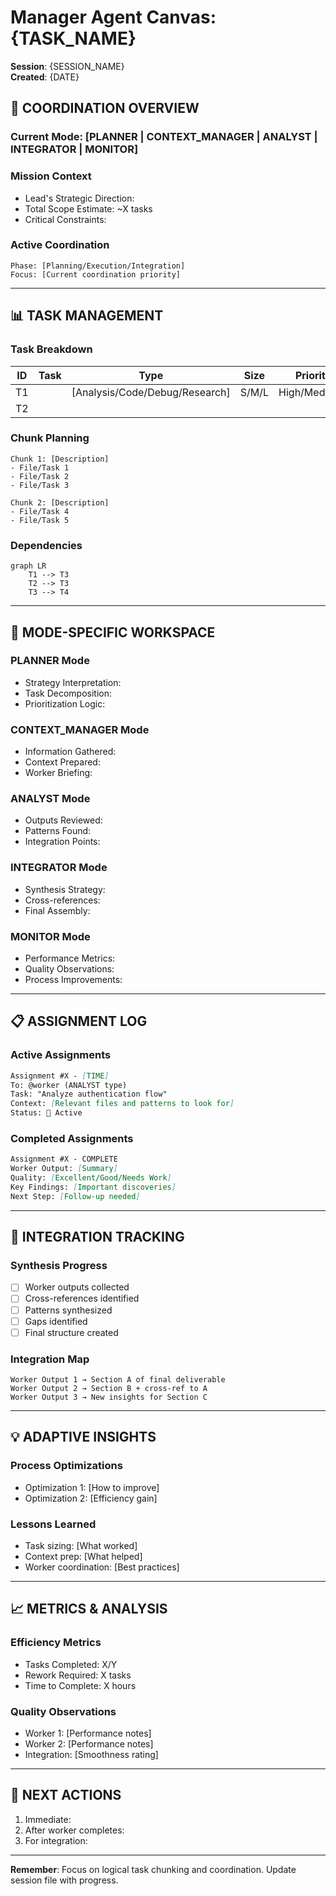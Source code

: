 # Manager Agent Canvas: {TASK_NAME}
**Session**: {SESSION_NAME}  
**Created**: {DATE}

## 🎯 **COORDINATION OVERVIEW**

### **Current Mode**: [PLANNER | CONTEXT_MANAGER | ANALYST | INTEGRATOR | MONITOR]

### **Mission Context**
- Lead's Strategic Direction: 
- Total Scope Estimate: ~X tasks
- Critical Constraints:

### **Active Coordination**
```
Phase: [Planning/Execution/Integration]
Focus: [Current coordination priority]
```

---

## 📊 **TASK MANAGEMENT**

### **Task Breakdown**
| ID | Task | Type | Size | Priority | Status | Assigned |
|----|------|------|------|----------|--------|----------|
| T1 | | [Analysis/Code/Debug/Research] | S/M/L | High/Med/Low | Planning | @worker |
| T2 | | | | | | | |

### **Chunk Planning**
```
Chunk 1: [Description]
- File/Task 1
- File/Task 2
- File/Task 3

Chunk 2: [Description]
- File/Task 4
- File/Task 5
```

### **Dependencies**
```mermaid
graph LR
    T1 --> T3
    T2 --> T3
    T3 --> T4
```

---


## 🔄 **MODE-SPECIFIC WORKSPACE**

### **PLANNER Mode**
- Strategy Interpretation:
- Task Decomposition:
- Prioritization Logic:

### **CONTEXT_MANAGER Mode**
- Information Gathered:
- Context Prepared:
- Worker Briefing:

### **ANALYST Mode**
- Outputs Reviewed:
- Patterns Found:
- Integration Points:

### **INTEGRATOR Mode**
- Synthesis Strategy:
- Cross-references:
- Final Assembly:

### **MONITOR Mode**
- Performance Metrics:
- Quality Observations:
- Process Improvements:

---

## 📋 **ASSIGNMENT LOG**

### **Active Assignments**
```markdown
Assignment #X - [TIME]
To: @worker (ANALYST type)
Task: "Analyze authentication flow"
Context: [Relevant files and patterns to look for]
Status: 🔄 Active
```

### **Completed Assignments**
```markdown
Assignment #X - COMPLETE
Worker Output: [Summary]
Quality: [Excellent/Good/Needs Work]
Key Findings: [Important discoveries]
Next Step: [Follow-up needed]
```

---

## 🧩 **INTEGRATION TRACKING**

### **Synthesis Progress**
- [ ] Worker outputs collected
- [ ] Cross-references identified
- [ ] Patterns synthesized
- [ ] Gaps identified
- [ ] Final structure created

### **Integration Map**
```
Worker Output 1 → Section A of final deliverable
Worker Output 2 → Section B + cross-ref to A
Worker Output 3 → New insights for Section C
```

---

## 💡 **ADAPTIVE INSIGHTS**

### **Process Optimizations**
- Optimization 1: [How to improve]
- Optimization 2: [Efficiency gain]

### **Lessons Learned**
- Task sizing: [What worked]
- Context prep: [What helped]
- Worker coordination: [Best practices]

---

## 📈 **METRICS & ANALYSIS**

### **Efficiency Metrics**
- Tasks Completed: X/Y
- Rework Required: X tasks
- Time to Complete: X hours

### **Quality Observations**
- Worker 1: [Performance notes]
- Worker 2: [Performance notes]
- Integration: [Smoothness rating]

---

## 🔄 **NEXT ACTIONS**
1. Immediate: 
2. After worker completes:
3. For integration:

---

**Remember**: Focus on logical task chunking and coordination. Update session file with progress.
